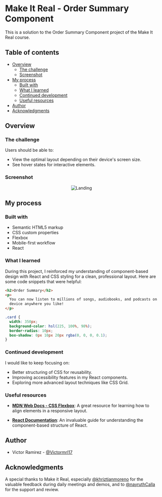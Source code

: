 # Make It Real - Order Summary Component

This is a solution to the Order Summary Component project of the Make It Real course.

## Table of contents

- [Overview](#overview)
  - [The challenge](#the-challenge)
  - [Screenshot](#screenshot)
- [My process](#my-process)
  - [Built with](#built-with)
  - [What I learned](#what-i-learned)
  - [Continued development](#continued-development)
  - [Useful resources](#useful-resources)
- [Author](#author)
- [Acknowledgments](#acknowledgments)

## Overview

### The challenge

Users should be able to:

- View the optimal layout depending on their device's screen size.
- See hover states for interactive elements.

### Screenshot

<div align="center">
  <img src="./desktop-design.jpg" alt="Landing" />
</div>

## My process

### Built with

- Semantic HTML5 markup
- CSS custom properties
- Flexbox
- Mobile-first workflow
- React

### What I learned

During this project, I reinforced my understanding of component-based design with React and CSS styling for a clean, professional layout. Here are some code snippets that were helpful:

```html
<h2>Order Summary</h2>
<p>
  You can now listen to millions of songs, audiobooks, and podcasts on any
  device anywhere you like!
</p>
```

```css
.card {
  width: 350px;
  background-color: hsl(225, 100%, 98%);
  border-radius: 10px;
  box-shadow: 0px 10px 20px rgba(0, 0, 0, 0.1);
}
```

### Continued development

I would like to keep focusing on:

- Better structuring of CSS for reusability.
- Improving accessibility features in my React components.
- Exploring more advanced layout techniques like CSS Grid.

### Useful resources

- **[MDN Web Docs - CSS Flexbox](https://developer.mozilla.org/en-US/docs/Web/CSS/CSS_Flexbox)**: A great resource for learning how to align elements in a responsive layout.

- **[React Documentation](https://reactjs.org/docs/getting-started.html)**: An invaluable guide for understanding the component-based structure of React.

## Author

- Victor Ramirez - [@Victormrl17](https://github.com/Victormrl17)

## Acknowledgments

A special thanks to Make it Real, especially [@khriztianmoreno](https://github.com/khriztianmoreno) for the valuable feedback during daily meetings and demos, and to [@nayruthCalla](https://github.com/nayruthCalla) for the support and review.
